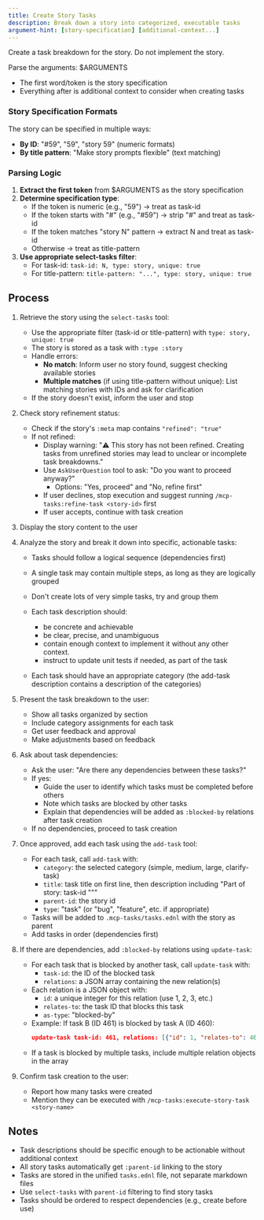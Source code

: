 ```yaml
---
title: Create Story Tasks
description: Break down a story into categorized, executable tasks
argument-hint: [story-specification] [additional-context...]
---
```


Create a task breakdown for the story. Do not implement the story.

Parse the arguments: $ARGUMENTS
- The first word/token is the story specification
- Everything after is additional context to consider when creating tasks

### Story Specification Formats

The story can be specified in multiple ways:
- **By ID**: "#59", "59", "story 59" (numeric formats)
- **By title pattern**: "Make story prompts flexible" (text matching)

### Parsing Logic

1. **Extract the first token** from $ARGUMENTS as the story specification
2. **Determine specification type**:
   - If the token is numeric (e.g., "59") → treat as task-id
   - If the token starts with "#" (e.g., "#59") → strip "#" and treat as task-id
   - If the token matches "story N" pattern → extract N and treat as task-id
   - Otherwise → treat as title-pattern
3. **Use appropriate select-tasks filter**:
   - For task-id: `task-id: N, type: story, unique: true`
   - For title-pattern: `title-pattern: "...", type: story, unique: true`

## Process

1. Retrieve the story using the `select-tasks` tool:
   - Use the appropriate filter (task-id or title-pattern) with `type: story, unique: true`
   - The story is stored as a task with `:type :story`
   - Handle errors:
     - **No match**: Inform user no story found, suggest checking available stories
     - **Multiple matches** (if using title-pattern without unique): List matching stories with IDs and ask for clarification
   - If the story doesn't exist, inform the user and stop

2. Check story refinement status:
   - Check if the story's `:meta` map contains `"refined": "true"`
   - If not refined:
     - Display warning: "⚠️ This story has not been refined. Creating tasks from unrefined stories may lead to unclear or incomplete task breakdowns."
     - Use `AskUserQuestion` tool to ask: "Do you want to proceed anyway?"
       - Options: "Yes, proceed" and "No, refine first"
     - If user declines, stop execution and suggest running `/mcp-tasks:refine-task <story-id>` first
     - If user accepts, continue with task creation

3. Display the story content to the user

4. Analyze the story and break it down into specific, actionable tasks:
   - Tasks should follow a logical sequence (dependencies first)
   - A single task may contain multiple steps, as long as they are
     logically grouped
   - Don't create lots of very simple tasks, try and group them

   - Each task description should:
      - be concrete and achievable
      - be clear, precise, and unambiguous
      - contain enough context to implement it without
        any other context.
      - instruct to update unit tests if needed, as part of the task

   - Each task should have an appropriate category (the add-task
     description contains a description of the categories)

5. Present the task breakdown to the user:
   - Show all tasks organized by section
   - Include category assignments for each task
   - Get user feedback and approval
   - Make adjustments based on feedback

6. Ask about task dependencies:
   - Ask the user: "Are there any dependencies between these tasks?"
   - If yes:
     - Guide the user to identify which tasks must be completed before others
     - Note which tasks are blocked by other tasks
     - Explain that dependencies will be added as `:blocked-by` relations after task creation
   - If no dependencies, proceed to task creation

7. Once approved, add each task using the `add-task` tool:
   - For each task, call `add-task` with:
     - `category`: the selected category (simple, medium, large, clarify-task)
     - `title`: task title on first line, then description including
       "Part of story: task-id <story-id> \"<story-title>\""
     - `parent-id`: the story id
     - `type`: "task" (or "bug", "feature", etc. if appropriate)
   - Tasks will be added to `.mcp-tasks/tasks.ednl` with the story as parent
   - Add tasks in order (dependencies first)

8. If there are dependencies, add `:blocked-by` relations using `update-task`:
   - For each task that is blocked by another task, call `update-task` with:
     - `task-id`: the ID of the blocked task
     - `relations`: a JSON array containing the new relation(s)
   - Each relation is a JSON object with:
     - `id`: a unique integer for this relation (use 1, 2, 3, etc.)
     - `relates-to`: the task ID that blocks this task
     - `as-type`: "blocked-by"
   - Example: If task B (ID 461) is blocked by task A (ID 460):
     ```json
     update-task task-id: 461, relations: [{"id": 1, "relates-to": 460, "as-type": "blocked-by"}]
     ```
   - If a task is blocked by multiple tasks, include multiple relation objects in the array

9. Confirm task creation to the user:
   - Report how many tasks were created
   - Mention they can be executed with `/mcp-tasks:execute-story-task <story-name>`

## Notes

- Task descriptions should be specific enough to be actionable without additional context
- All story tasks automatically get `:parent-id` linking to the story
- Tasks are stored in the unified `tasks.ednl` file, not separate markdown files
- Use `select-tasks` with `parent-id` filtering to find story tasks
- Tasks should be ordered to respect dependencies (e.g., create before use)
